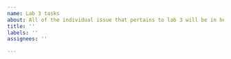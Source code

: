 ```yaml
---
name: Lab 3 tasks
about: All of the individual issue that pertains to lab 3 will be in here.
title: ''
labels: ''
assignees: ''

---
```



